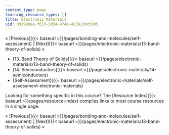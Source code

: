 ```yaml
---
content_type: page
learning_resource_types: []
title: Electronic Materials
uid: 391990ee-f653-5d34-974e-42391c0cb5b5
---
```


« [Previous]({{< baseurl >}}/pages/bonding-and-molecules/self-assessment) | [Next]({{< baseurl >}}/pages/electronic-materials/13-band-theory-of-solids) »

*   [13\. Band Theory of Solids]({{< baseurl >}}/pages/electronic-materials/13-band-theory-of-solids)
*   [14\. Semiconductors]({{< baseurl >}}/pages/electronic-materials/14-semiconductors)
*   [Self-Assessment]({{< baseurl >}}/pages/electronic-materials/self-assessment-electronic-materials)

Looking for something specific in this course? The [Resource Index]({{< baseurl >}}/pages/resource-index) compiles links to most course resources in a single page.

« [Previous]({{< baseurl >}}/pages/bonding-and-molecules/self-assessment) | [Next]({{< baseurl >}}/pages/electronic-materials/13-band-theory-of-solids) »